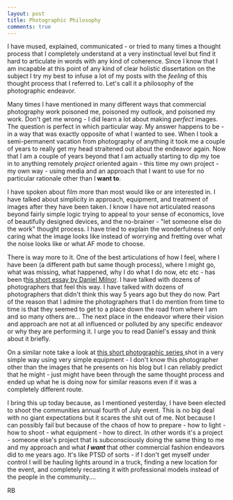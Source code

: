 ```yaml
---
layout: post
title: Photographic Philosophy
comments: true
---
```

I have mused, explained, communicated - or tried to many times a thought process that I completely understand at a very instinctual level but find it hard to articulate in words with any kind of coherence. Since I know that I am incapable at this point of any kind of clear holistic dissertation on the subject I try my best to infuse a lot of my posts with the <em>feeling</em> of this thought process that I referred to. Let's call it a philosophy of the photographic endeavor.

Many times I have mentioned in many different ways that commercial photography work poisoned me, poisoned my outlook, and poisoned my work. Don't get me wrong - I did learn a lot about making <em>perfect</em> images. The question is perfect in which particular way. My answer happens to be - in a way that was exactly opposite of what I wanted to see. When I took a semi-permanent vacation from photography of anything it took me a couple of years to really get my head straitened out about the endeavor again. Now that I am a couple of years beyond that I am actually starting to dip my toe in to anything remotely <em>project</em> oriented again - this time my own project - my own way - using media and an approach that I want to use for no particular rationale other than I<strong> want to</strong>.

I have spoken about film more than most would like or are interested in. I have talked about simplicity in approach, equipment, and treatment of images after they have been taken. I know I have not articulated reasons beyond fairly simple logic trying to appeal to your sense of economics, love of beautifully designed devices, and the no-brainer - "let someone else do the work" thought process. I have tried to explain the wonderfulness of only caring what the image looks like instead of worrying and fretting over what the noise looks like or what AF mode to choose.

There is way more to it. One of the best articulations of how I feel, where I have been (a different path but same though process), where I might go, what was missing, what happened, why I do what I do now, etc etc - has been t<a href="http://www.smogranch.com/purity/">his short essay by Daniel Milnor</a>. I have talked with dozens of photographers that feel this way. I have talked with dozens of photographers that didn't think this way 5 years ago but they do now. Part of the reason that I admire the photographers that I do mention from time to time is that they seemed to get to a place down the road from where I am and so many others are... The next place in the endeavor where their vision and approach are not at all influenced or polluted by any specific endeavor or why they are performing it. I urge you to read Daniel's essay and think about it briefly.

On a similar note take a look at <a href="http://blog.alexwaterhousehayward.com/2011/06/michaels-dream.html">this short photographic series </a>shot in a very simple way using very simple equipment - I don't know this photographer other than the images that he presents on his blog but I can reliably predict that he might - just might have been through the same thought process and ended up what he is doing now for similar reasons even if it was a completely different route.

I bring this up today because, as I mentioned yesterday, I have been elected to shoot the communities annual fourth of July event. This is no big deal with no giant expectations but it scares the shit out of me. Not because I can possibly fail but because of the chaos of how to prepare - how to light - how to shoot - what equipment - how to direct. In other words it's a project - someone else's project that is subconsciously doing the same thing to me and my approach and what <em><strong>I want </strong><span style="font-style: normal;">that other commercial fashion endeavors did to me years ago. It's like PTSD of sorts - if I don't get myself under control I will be hauling lights around in a truck, finding a new location for the event, and completely recasting it with professional models instead of the people in the community.... </span></em>

RB
